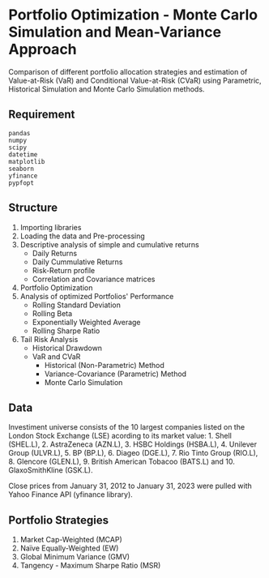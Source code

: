 # Portfolio Optimization - Monte Carlo Simulation and Mean-Variance Approach
Comparison of different portfolio allocation strategies and estimation of Value-at-Risk (VaR) and Conditional Value-at-Risk (CVaR) using Parametric, Historical Simulation and Monte Carlo Simulation methods.

## Requirement
`pandas` </br>
`numpy` </br>
`scipy` </br>
`datetime` </br>
`matplotlib` </br>
`seaborn` </br>
`yfinance` </br>
`pypfopt` </br>

## Structure
1. Importing libraries
2. Loading the data and Pre-processing
3. Descriptive analysis of simple and cumulative returns
   - Daily Returns
   - Daily Cummulative Returns
   - Risk-Return profile
   - Correlation and Covariance matrices
4. Portfolio Optimization
5. Analysis of optimized Portfolios' Performance
   - Rolling Standard Deviation
   - Rolling Beta
   - Exponentially Weighted Average
   - Rolling Sharpe Ratio
6. Tail Risk Analysis
   - Historical Drawdown
   - VaR and CVaR
     - Historical (Non-Parametric) Method
     - Variance-Covariance (Parametric) Method
     - Monte Carlo Simulation     

## Data
Investiment universe consists of the 10 largest companies listed on the London Stock Exchange (LSE) acording to its market value: 1. Shell (SHEL.L), 2. AstraZeneca (AZN.L), 3. HSBC Holdings (HSBA.L), 4. Unilever Group (ULVR.L), 5. BP (BP.L), 6. Diageo (DGE.L), 7. Rio Tinto Group (RIO.L), 8. Glencore (GLEN.L), 9. British American Tobacoo (BATS.L) and 10. GlaxoSmithKline (GSK.L). </br>

Close prices from January 31, 2012 to January 31, 2023 were pulled with Yahoo Finance API (yfinance library).

## Portfolio Strategies
1. Market Cap-Weighted (MCAP)
2. Naïve Equally-Weighted (EW)
3. Global Minimum Variance (GMV)
4. Tangency - Maximum Sharpe Ratio (MSR)
